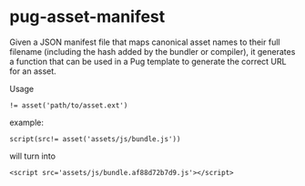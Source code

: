 # pug-asset-manifest

Given a JSON manifest file that maps canonical asset names to their full filename (including the
hash added by the bundler or compiler), it generates a function that can be used in a Pug template
to generate the correct URL for an asset.

Usage

```
!= asset('path/to/asset.ext')
```

example:

```
script(src!= asset('assets/js/bundle.js'))
```

will turn into

```
<script src='assets/js/bundle.af88d72b7d9.js'></script>
```

